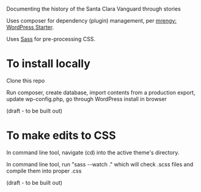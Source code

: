Documenting the history of the Santa Clara Vanguard through stories

Uses composer for dependency (plugin) management, per [mrengy: WordPress Starter](https://github.com/mrengy/wordpress-starter).

Uses [Sass](https://sass-lang.com) for pre-processing CSS.

# To install locally
Clone this repo

Run composer, create database, import contents from a production export, update wp-config.php, go through WordPress install in browser

(draft - to be built out)

# To make edits to CSS

In command line tool, navigate (cd) into the active theme's directory.

In command line tool, run "sass --watch ." which will check .scss files and compile them into proper .css

(draft - to be built out)

